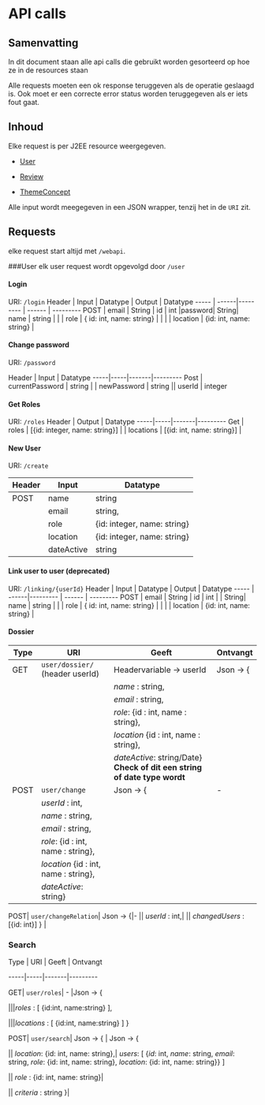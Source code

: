 
# API calls



## Samenvatting

In dit document staan alle api calls die gebruikt worden gesorteerd op hoe ze in de resources staan

Alle requests moeten een ok response teruggeven als de operatie geslaagd is. Ook moet er een correcte error status worden teruggegeven als er iets fout gaat.



## Inhoud

Elke request is per J2EE resource weergegeven.

*  [User](#markdown-header-User)

*  [Review](#markdown-header-Review)

*  [ThemeConcept](#markdown-header-ThemeConcept)

Alle input wordt meegegeven in een JSON wrapper, tenzij het in de `URI` zit.




## Requests

elke request start altijd met `/webapi`.



###User
elk user request wordt opgevolgd door `/user`

#### Login
URI: `/login`
 Header | Input | Datatype | Output | Datatype
-----   | ------|--------- | ------ | ---------
  POST  | email | String   | id     | int
|password| String| name | string
| | | role | { id: int, name: string} |
 | | | location | {id: int, name: string} |



#### Change password
URI: `/password`

Header | Input | Datatype
-----|-----|-------|---------
Post | currentPassword | string
  |  | newPassword | string
|| userId | integer

#### Get Roles
URI: `/roles`
Header | Output | Datatype
-----|-----|-------|---------
Get | roles | [{id: integer, name: string}]
 |  | locations | [{id: int, name: string}] |

#### New User
URI: `/create`

Header | Input | Datatype
 ------ | --------| ------
POST| name | string
|| email | string,
|| role | {id: integer, name: string}
|| location | {id: integer, name: string}
|| dateActive | string |

#### Link user to user (deprecated)
URI: `/linking/{userId}`
 Header | Input | Datatype | Output | Datatype
-----   | ------|--------- | ------ | ---------
  POST  | email | String   | id     | int
| | String| name | string
| | | role | { id: int, name: string} |
 | | | location | {id: int, name: string} |



#### Dossier

Type | URI | Geeft | Ontvangt
-----|-----|-------|---------
GET| `user/dossier/` (header userId)| Headervariable -> userId | Json -> {
||| _name_ : string,
||| _email_ : string,
||| _role_: {id : int, name : string},
||| _location_ {id : int, name : string},
||| _dateActive_: string/Date} __Check of dit een string of date type wordt__
POST| `user/change`| Json -> { | -
|| _userId_ : int,|
|| _name_ : string,|
|| _email_ : string,|
|| _role_: {id : int, name : string},|
|| _location_ {id : int, name : string},|
|| _dateActive_: string} |




POST| `user/changeRelation`| Json -> {|-
|| _userId_ : int,|
|| _changedUsers_ : [{id: int}] } |



### Search

Type | URI | Geeft | Ontvangt

-----|-----|-------|---------

GET| `user/roles`| - |Json -> {

|||_roles_ : [ {id:int, name:string} ],

|||_locations_ : [ {id:int, name:string} ] }

POST| `user/search`| Json -> { | Json -> {

|| _location_: {id: int, name: string},| _users_: [ {_id_: int, _name_: string, _email_: string, _role_: {id: int, name: string}, _location_: {id: int, name: string}} ]

|| _role_ : {id: int, name: string}|

|| _criteria_ : string }|